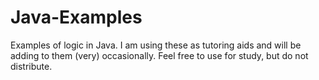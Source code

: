 Java-Examples
=============

Examples of logic in Java. I am using these as tutoring aids and will be adding to them (very) occasionally. Feel free to use for study, but do not distribute.
